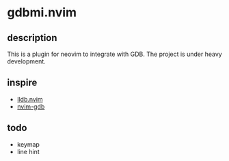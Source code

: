 # gdbmi.nvim

## description
This is a plugin for neovim to integrate with GDB. The project is under heavy development.

## inspire

+ [lldb.nvim](https://github.com/critiqjo/lldb.nvim)
+ [nvim-gdb](https://github.com/sakhnik/nvim-gdb)


## todo
- keymap
- line hint
